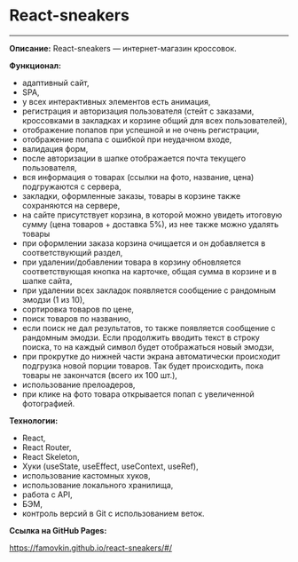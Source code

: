# React-sneakers

---

**Описание:**
React-sneakers — интернет-магазин кроссовок.

**Функционал:**

- адаптивный сайт,
- SPA,
- у всех интерактивных элементов есть анимация,
- регистрация и авторизация пользователя (стейт с заказами, кроссовками в закладках и корзине общий для всех пользователей),
- отображение попапов при успешной и не очень регистрации,
- отображение попапа с ошибкой при неудачном входе,
- валидация форм,
- после авторизации в шапке отображается почта текущего пользователя,
- вся информация о товарах (ссылки на фото, название, цена) подгружаются с сервера,
- закладки, оформленные заказы, товары в корзине также сохраняются на сервере,
- на сайте присутствует корзина, в которой можно увидеть итоговую сумму (цена товаров + доставка 5%), из нее также можно удалять товары
- при оформлении заказа корзина очищается и он добавляется в соответствующий раздел,
- при удалении/добавлении товара в корзину обновляется соответствующая кнопка на карточке, общая сумма в корзине и в шапке сайта,
- при удалении всех закладок появляется сообщение с рандомным эмодзи (1 из 10),
- сортировка товаров по цене,
- поиск товаров по названию,
- если поиск не дал результатов, то также появляется сообщение с рандомным эмодзи. Если продолжить вводить текст в строку поиска, то на каждый символ будет отображаться новый эмодзи,
- при прокрутке до нижней части экрана автоматически происходит подгрузка новой порции товаров. Так будет происходить, пока товары не закончатся (всего их 100 шт.),
- использование прелоадеров,
- при клике на фото товара открывается попап с увеличенной фотографией.

**Технологии:**

- React,
- React Router,
- React Skeleton,
- Хуки (useState, useEffect, useContext, useRef),
- использование кастомных хуков,
- использование локального хранилища,
- работа с API,
- БЭМ,
- контроль версий в Git с использованием веток.

**Ссылка на GitHub Pages:**

https://famovkin.github.io/react-sneakers/#/
